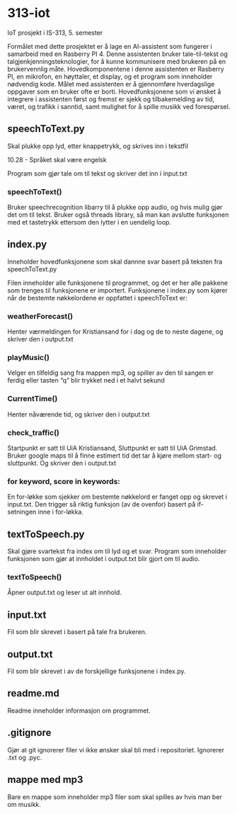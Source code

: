 # 313-iot
IoT prosjekt i IS-313, 5. semester

Formålet med dette prosjektet er å lage en AI-assistent som fungerer i samarbeid med en Rasberry PI 4. Denne assistenten bruker tale-til-tekst og talgjenkjenningsteknologier, for å kunne kommunisere med brukeren på en brukervennlig måte. Hovedkomponentene i denne assistenten er Rasberry PI, en mikrofon, en høyttaler, et display, og et program som inneholder nødvendig kode. Målet med assistenten er å gjennomføre hverdagslige oppgaver som en bruker ofte er borti. Hovedfunksjonene som vi ønsket å integrere i assistenten først og fremst er sjekk og tilbakemelding av tid, været, og trafikk i sanntid, samt mulighet for å spille musikk ved forespørsel. 


## speechToText.py
Skal plukke opp lyd, etter knappetrykk, og skrives inn i tekstfil

10.28 - Språket skal være engelsk

Program som gjør tale om til tekst og skriver det inn i input.txt
  ### speechToText()
  Bruker speechrecognition libarry til å plukke opp audio, og hvis mulig gjør det om til tekst.
  Bruker også threads library, så man kan avslutte funksjonen med et tastetrykk ettersom den lytter i en uendelig loop.


## index.py
Inneholder hovedfunksjonene som skal dannne svar basert på teksten fra speechToText.py

Filen inneholder alle funksjonene til programmet, og det er her alle pakkene som trenges til funksjonene er importert. Funksjonene i index.py som kjører når de bestemte nøkkelordene er oppfattet i speechToText er:
### weatherForecast()
Henter værmeldingen for Kristiansand for i dag og de to neste dagene, og skriver den i output.txt

### playMusic()
Velger en tilfeldig sang fra mappen mp3, og spiller av den til sangen er ferdig eller tasten “q” blir trykket ned i et halvt sekund

### CurrentTime()
Henter nåværende tid, og skriver den i output.txt


### check_traffic()
Startpunkt er satt til UiA Kristiansand, Sluttpunkt er satt til UiA Grimstad. Bruker google maps til å finne estimert tid det tar å kjøre mellom start- og sluttpunkt. Og skriver den i output.txt

### for keyword, score in keywords:
En for-løkke som sjekker om bestemte nøkkelord er fanget opp og skrevet i input.txt. Den trigger så riktig funksjon (av de ovenfor) basert på if-setningen inne i for-løkka.


## textToSpeech.py
Skal gjøre svartekst fra index om til lyd og et svar.
Program som inneholder funksjonen som gjør at innholdet i output.txt blir gjort om til audio.
### textToSpeech()
Åpner output.txt og leser ut alt innhold.



## input.txt
Fil som blir skrevet i basert på tale fra brukeren.

## output.txt
Fil som blir skrevet i av de forskjellige funksjonene i index.py.

## readme.md
Readme inneholder informasjon om programmet.

## .gitignore
Gjør at git ignorerer filer vi ikke ønsker skal bli med i repositoriet. Ignorerer .txt og .pyc.

## mappe med mp3
Bare en mappe som inneholder mp3 filer som skal spilles av hvis man ber om musikk.
